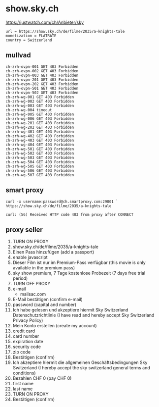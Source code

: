 # show.sky.ch

https://justwatch.com/ch/Anbieter/sky

~~~
url = https://show.sky.ch/de/filme/2035/a-knights-tale
monetization = FLATRATE
country = Switzerland
~~~

## mullvad

~~~
ch-zrh-ovpn-001 GET 403 Forbidden
ch-zrh-ovpn-002 GET 403 Forbidden
ch-zrh-ovpn-003 GET 403 Forbidden
ch-zrh-ovpn-201 GET 403 Forbidden
ch-zrh-ovpn-202 GET 403 Forbidden
ch-zrh-ovpn-501 GET 403 Forbidden
ch-zrh-ovpn-502 GET 403 Forbidden
ch-zrh-wg-001 GET 403 Forbidden
ch-zrh-wg-002 GET 403 Forbidden
ch-zrh-wg-003 GET 403 Forbidden
ch-zrh-wg-004 timeout
ch-zrh-wg-005 GET 403 Forbidden
ch-zrh-wg-006 GET 403 Forbidden
ch-zrh-wg-201 GET 403 Forbidden
ch-zrh-wg-202 GET 403 Forbidden
ch-zrh-wg-401 GET 403 Forbidden
ch-zrh-wg-402 GET 403 Forbidden
ch-zrh-wg-403 GET 403 Forbidden
ch-zrh-wg-404 GET 403 Forbidden
ch-zrh-wg-501 GET 403 Forbidden
ch-zrh-wg-502 GET 403 Forbidden
ch-zrh-wg-503 GET 403 Forbidden
ch-zrh-wg-504 GET 403 Forbidden
ch-zrh-wg-505 GET 403 Forbidden
ch-zrh-wg-506 GET 403 Forbidden
ch-zrh-wg-507 GET 403 Forbidden
~~~

## smart proxy

~~~
curl -x username:password@ch.smartproxy.com:29001 `
https://show.sky.ch/de/filme/2035/a-knights-tale

curl: (56) Received HTTP code 403 from proxy after CONNECT
~~~

## proxy seller

1. TURN ON PROXY
2. show.sky.ch/de/filme/2035/a-knights-tale
3. Einen Pass hinzufügen (add a passport)
4. enable javascript
5. Dieser Film ist nur im Premium-Pass verfügbar (this movie is only available in
   the premium pass)
6. sky show premium, 7 Tage kostenlose Probezeit (7 days free trial period)
7. TURN OFF PROXY
8. e-mail
   - mailsac.com
9. E-Mail bestätigen (confirm e-mail)
10. password (capital and number)
11. Ich habe gelesen und akzeptiere hiermit Sky Switzerland
   Datenschutzrichtlinie (I have read and hereby accept Sky Switzerland Privacy
   Policy)
12. Mein Konto erstellen (create my account)
13. credit card
14. card number
15. expiration date
16. security code
17. zip code
18. Bestätigen (confirm)
19. Ich akzeptiere hiermit die allgemeinen Geschäftsbedingungen Sky Switzerland
   (I hereby accept the sky switzerland general terms and conditions)
20. Bezahlen CHF 0 (pay CHF 0)
21. first name
22. last name
23. TURN ON PROXY
24. Bestätigen (confirm)

